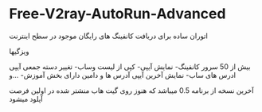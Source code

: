 # Free-V2ray-AutoRun-Advanced
اتوران ساده برای دریافت کانفینگ های رایگان موجود در سطح اینترنت

ویزگیها

بیش از 50 سرور کانفینگ-
نمایش آیپی-
کپی از لیست وساب-
تغییر دسته جمعی آیپی ادرس های ساب-
نمایش آخرین آیپی آدرس ها و دامین
دارای بخش آموزش-
...و



آخرین نسخه از برنامه  0.5 میباشد که هنوز روی گیت هاب منشتر شده در اولین فرصت آپلود میشود
